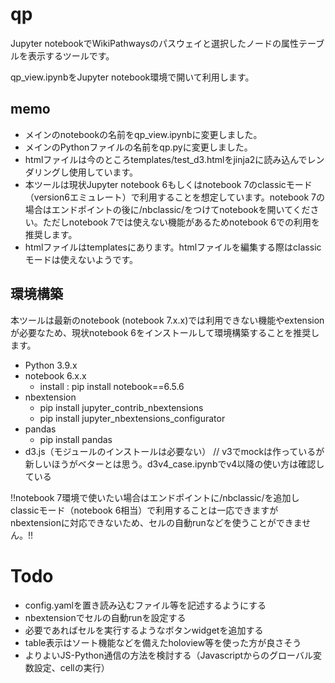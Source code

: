 # qp
Jupyter notebookでWikiPathwaysのパスウェイと選択したノードの属性テーブルを表示するツールです。

qp_view.ipynbをJupyter notebook環境で開いて利用します。

## memo

- メインのnotebookの名前をqp_view.ipynbに変更しました。
- メインのPythonファイルの名前をqp.pyに変更しました。
- htmlファイルは今のところtemplates/test_d3.htmlをjinja2に読み込んでレンダリングし使用しています。
- 本ツールは現状Jupyter notebook 6もしくはnotebook 7のclassicモード（version6エミュレート）で利用することを想定しています。notebook 7の場合はエンドポイントの後に/nbclassic/をつけてnotebookを開いてください。ただしnotebook 7では使えない機能があるためnotebook 6での利用を推奨します。
- htmlファイルはtemplatesにあります。htmlファイルを編集する際はclassicモードは使えないようです。


## 環境構築

本ツールは最新のnotebook (notebook 7.x.x)では利用できない機能やextensionが必要なため、現状notebook 6をインストールして環境構築することを推奨します。

- Python                                3.9.x
- notebook                                6.x.x 
    - install :  pip install notebook==6.5.6
- nbextension
    - pip install jupyter_contrib_nbextensions
    - pip install jupyter_nbextensions_configurator
- pandas
    - pip install pandas
- d3.js（モジュールのインストールは必要ない）                                // v3でmockは作っているが新しいほうがベターとは思う。d3v4_case.ipynbでv4以降の使い方は確認している


!!notebook 7環境で使いたい場合はエンドポイントに/nbclassic/を追加しclassicモード（notebook 6相当）で利用することは一応できますが
nbextensionに対応できないため、セルの自動runなどを使うことができません。!!


# Todo

- config.yamlを置き読み込むファイル等を記述するようにする
- nbextensionでセルの自動runを設定する
- 必要であればセルを実行するようなボタンwidgetを追加する
- table表示はソート機能などを備えたholoview等を使った方が良さそう
- よりよいJS-Python通信の方法を検討する（Javascriptからのグローバル変数設定、cellの実行）



